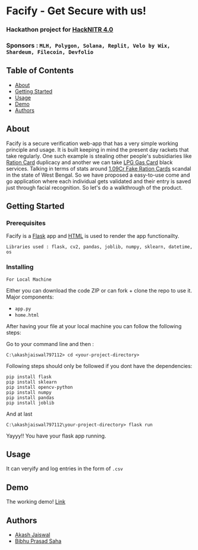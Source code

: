 # Facify - Get Secure with us!

### Hackathon project for [HackNITR 4.0](https://www.hacknitr.com/) 
### Sponsors : ```MLH, Polygon, Solana, Replit, Velo by Wix, Shardeum, Filecoin, Devfolio```

## Table of Contents
+ [About](#about)
+ [Getting Started](#getting_started)
+ [Usage](#usage)
+ [Demo](#demo)
+ [Authors](#authors)

## About
Facify is a secure verification web-app that has a very simple working principle and usage.
It is built keeping in mind the present day rackets that take regularly. One such example
is stealing other people's subsidiaries like [Ration Card](https://nfsa.gov.in/portal/ration_card_state_portals_aa) duplicacy and another we can take
[LPG Gas Card](https://www.mylpg.in/) black services. Talking in terms of stats around [1.09Cr Fake Ration Cards](https://indianexpress.com/article/cities/kolkata/as-commoner-minister-busts-fake-ration-card-racket/) scandal in the state of West Bengal.
So we have proposed a easy-to-use come and go application where each individual gets validated and their entry is saved just through facial recognition.
So let's do a walkthrough of the product.   


## Getting Started


### Prerequisites

Facify is a [Flask](https://flask.palletsprojects.com/en/2.2.x/) app and [HTML](https://html.com/) is used to render the app functionailty.

```
Libraries used : flask, cv2, pandas, joblib, numpy, sklearn, datetime, os
```

### Installing

```For Local Machine```

Either you can download the code ZIP or can fork + clone the repo to use it.
Major components:
 
+ ```app.py``` 
+ ```home.html```

After having your file at your local machine you can follow the following steps:

Go to your command line and then :

```
C:\akashjaiswal797112> cd <your-project-directory>
```
Following steps should only be followed if you dont have the dependencies:

```
pip install flask
pip install sklearn
pip install opencv-python
pip install numpy
pip install pandas
pip install joblib
```

And at last 

```
C:\akashjaiswal797112\your-project-directory> flask run
```
Yayyy!! You have your flask app running.



## Usage

It can veryify and log entries in the form of ```.csv```
## Demo

The working demo! [Link](https://youtu.be/7zMAs_vf-Hs)


## Authors

- [Akash Jaiswal](https://www.github.com/akashjaiswal797112)
- [Bibhu Prasad Saha](https://www.github.com/bibs24)


